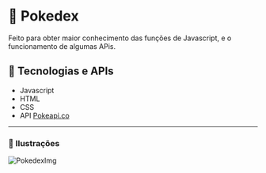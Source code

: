 # 👾 Pokedex 
 Feito para obter maior conhecimento das funções de Javascript, e o funcionamento de algumas APis.

## 🔧 Tecnologias e APIs
* Javascript
* HTML
* CSS 
* API [Pokeapi.co](https://pokeapi.co/)
--------------------------------------------------

### 🎨 Ilustrações

![PokedexImg](https://user-images.githubusercontent.com/62002116/116140993-7d33d000-a6ae-11eb-9631-18b98a62e8da.png)
